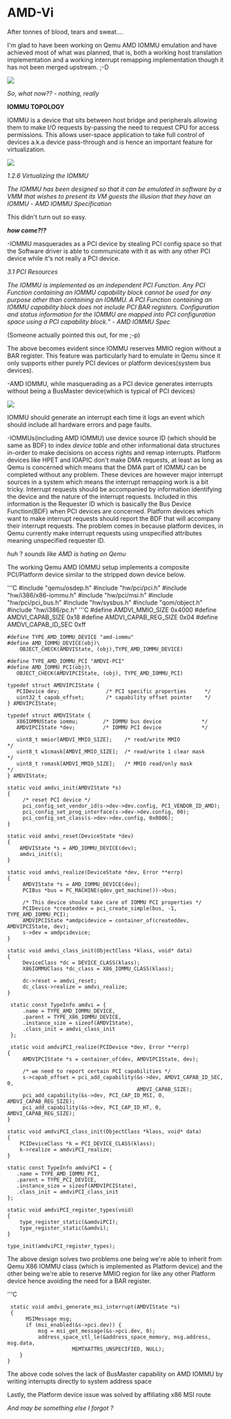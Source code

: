 # AMD-Vi

After tonnes of blood, tears and sweat....

I'm glad to have been working on Qemu AMD IOMMU emulation and have achieved most of what was planned, that is, both a working host translation implementation and a working interrupt remapping implementation though it has not been merged upstream. ;-D

![](http://hotpepper.co.ke/content/images/2016/08/complete.png)

*So*, *what now??* - *nothing, really*

**IOMMU TOPOLOGY**

IOMMU is a device that sits between host bridge and peripherals allowing them to make I/O requests by-passing the need to request CPU for access permissions. This allows user-space application to take full control of devices a.k.a device pass-through and is hence an important feature for virtualization.

![](http://hotpepper.co.ke/content/images/2016/08/2016-08-02-180438_1366x768_scrot.png)

*1.2.6  Virtualizing the IOMMU*

 *The IOMMU has been designed so that it can be   emulated in  software by a VMM that wishes to present its VM guests the illusion that they have an IOMMU*   - *AMD IOMMU Specification*

This didn't turn out *so* easy.

***how come?!?***

-IOMMU masquerades as a PCI device by stealing PCI config space so that the Software driver is able to communicate with it as with any other PCI device while it's not really a PCI device.

_3.1 PCI Resources_ 

  _The IOMMU is implemented as an independent PCI Function. Any PCI Function containing an IOMMU capability block cannot be used for any purpose other than containing an IOMMU. A PCI Function containing an IOMMU capability block does not include PCI BAR registers. Configuration and status information for the IOMMU are mapped into PCI configuration space using a PCI capability block._"  - *AMD IOMMU Spec*

(Someone actually pointed this out, for me ;-p)

The above becomes evident since IOMMU reserves MMIO region without a BAR register. This feature was particularly hard to emulate in Qemu since it only supports either purely PCI devices or platform devices(system bus devices).

-AMD IOMMU, while masquerading as a PCI device generates interrupts without being a BusMaster device(which is typical of PCI devices)

![](http://hotpepper.co.ke/content/images/2016/08/busmaster-3.png)

IOMMU should generate an interrupt each time it logs an event which should include all hardware errors and page faults.

-IOMMUs(including AMD IOMMU) use device source ID (which should be same as BDF) to index _device table_ and other informational data structures in-order to make decisions on access rights and remap interrupts. Platform devices like HPET and IOAPIC don't make DMA requests, at least as long as Qemu is concerned which means that the DMA part of IOMMU can be completed without any problem. These devices are however major interrupt sources in a system which means the interrupt remapping work is a bit tricky. Interrupt requests should be accompanied by information identifying the device and the nature of the interrupt requests. Included in this information is the Requester ID which is basically the Bus Device Function(BDF) when PCI devices are concerned. Platform devices which want to make interrupt requests should report the BDF that will accompany their interrupt requests. The problem comes in because platform devices, in Qemu currently make interrupt requests using unspecified attributes meaning unspecified requester ID.

_huh_ ? _sounds like AMD is hating on Qemu_

The working Qemu AMD IOMMU setup implements a composite PCI/Platform device similar to the stripped down device below.

'''C
    #include "qemu/osdep.h"
    #include "hw/pci/pci.h"
    #include "hw/i386/x86-iommu.h"
    #include "hw/pci/msi.h"
    #include "hw/pci/pci_bus.h"
    #include "hw/sysbus.h"
    #include "qom/object.h"
    #include "hw/i386/pc.h"
'''C
    #define AMDVI_MMIO_SIZE        0x4000
    #define AMDVI_CAPAB_SIZE       0x18
    #define AMDVI_CAPAB_REG_SIZE   0x04
    #define AMDVI_CAPAB_ID_SEC     0xff

    #define TYPE_AMD_IOMMU_DEVICE "amd-iommu"
    #define AMD_IOMMU_DEVICE(obj)\
        OBJECT_CHECK(AMDVIState, (obj),TYPE_AMD_IOMMU_DEVICE)

    #define TYPE_AMD_IOMMU_PCI "AMDVI-PCI"
    #define AMD_IOMMU_PCI(obj)\
       OBJECT_CHECK(AMDVIPCIState, (obj), TYPE_AMD_IOMMU_PCI)

    typedef struct AMDVIPCIState {
       PCIDevice dev;               /* PCI specific properties      */
       uint32_t capab_offset;       /* capability offset pointer    */
    } AMDVIPCIState;

    typedef struct AMDVIState {
       X86IOMMUState iommu;        /* IOMMU bus device             */
       AMDVIPCIState *dev;         /* IOMMU PCI device             */

       uint8_t mmior[AMDVI_MMIO_SIZE];    /* read/write MMIO              */
       uint8_t w1cmask[AMDVI_MMIO_SIZE];  /* read/write 1 clear mask      */
       uint8_t romask[AMDVI_MMIO_SIZE];   /* MMIO read/only mask          */
    } AMDVIState;

    static void amdvi_init(AMDVIState *s)
    {
         /* reset PCI device */
         pci_config_set_vendor_id(s->dev->dev.config, PCI_VENDOR_ID_AMD);
         pci_config_set_prog_interface(s->dev->dev.config, 00);
         pci_config_set_class(s->dev->dev.config, 0x0806);
    }

    static void amdvi_reset(DeviceState *dev)
    {
        AMDVIState *s = AMD_IOMMU_DEVICE(dev);
        amdvi_init(s);
    }

    static void amdvi_realize(DeviceState *dev, Error **errp)
    {
         AMDVIState *s = AMD_IOMMU_DEVICE(dev);
         PCIBus *bus = PC_MACHINE(qdev_get_machine())->bus;

         /* This device should take care of IOMMU PCI properties */
         PCIDevice *createddev = pci_create_simple(bus, -1, TYPE_AMD_IOMMU_PCI);
         AMDVIPCIState *amdpcidevice = container_of(createddev, AMDVIPCIState, dev);
         s->dev = amdpcidevice;
    }

    static void amdvi_class_init(ObjectClass *klass, void* data)
    {
         DeviceClass *dc = DEVICE_CLASS(klass);
         X86IOMMUClass *dc_class = X86_IOMMU_CLASS(klass);

         dc->reset = amdvi_reset;
         dc_class->realize = amdvi_realize;
    }

     static const TypeInfo amdvi = {
         .name = TYPE_AMD_IOMMU_DEVICE,
         .parent = TYPE_X86_IOMMU_DEVICE,
         .instance_size = sizeof(AMDVIState),
         .class_init = amdvi_class_init
     };

     static void amdviPCI_realize(PCIDevice *dev, Error **errp)
    {
         AMDVIPCIState *s = container_of(dev, AMDVIPCIState, dev);

         /* we need to report certain PCI capabilities */
         s->capab_offset = pci_add_capability(&s->dev, AMDVI_CAPAB_ID_SEC, 0,
                                              AMDVI_CAPAB_SIZE);
         pci_add_capability(&s->dev, PCI_CAP_ID_MSI, 0, AMDVI_CAPAB_REG_SIZE);
         pci_add_capability(&s->dev, PCI_CAP_ID_HT, 0, AMDVI_CAPAB_REG_SIZE);
    } 

    static void amdviPCI_class_init(ObjectClass *klass, void* data)
    {
        PCIDeviceClass *k = PCI_DEVICE_CLASS(klass);
        k->realize = amdviPCI_realize;
    }

    static const TypeInfo amdviPCI = {
       .name = TYPE_AMD_IOMMU_PCI,
       .parent = TYPE_PCI_DEVICE,
       .instance_size = sizeof(AMDVIPCIState),
       .class_init = amdviPCI_class_init
    };

    static void amdviPCI_register_types(void)
    {
        type_register_static(&amdviPCI);
        type_register_static(&amdvi);
    }

    type_init(amdviPCI_register_types);

The above design solves two problems one being we're able to inherit from Qemu X86 IOMMU class (which is implemented as Platform device) and the other being we're able to reserve MMIO region for like any other Platform device hence avoiding the need for a BAR register.

'''C

     static void amdvi_generate_msi_interrupt(AMDVIState *s)
     {
          MSIMessage msg;
          if (msi_enabled(&s->pci.dev)) {
              msg = msi_get_message(&s->pci.dev, 0);
              address_space_stl_le(&address_space_memory, msg.address, msg.data,
                         MEMTXATTRS_UNSPECIFIED, NULL);
        }
    }

The above code solves the lack of BusMaster capability on AMD IOMMU by writing interrupts directly to system address space

Lastly, the Platform device issue was solved by affiliating x86 MSI route

_And may be something else I forgot ?_
